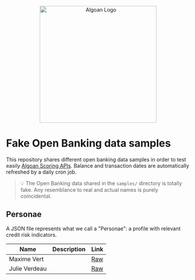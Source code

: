 <p align="center">
  <a href="http://algoan.com/" target="blank"><img src="https://media.licdn.com/dms/image/C4E0BAQH-hIlc5g9g7w/company-logo_200_200/0?e=2159024400&v=beta&t=j5y9KO1P22GsMx3vBNawrpvyvjD2iyBWGeVPUsRkn5s" width="320" alt="Algoan Logo" /></a>
</p>

# Fake Open Banking data samples

This repository shares different open banking data samples in order to test easily [Algoan Scoring APIs](https://docs.algoan.com). Balance and transaction dates are automatically refreshed by a daily cron job.

> 💡 The Open Banking data shared in the `samples/` directory is totally fake. Any resemblance to real and actual names is purely coincidental.

## Personae

A JSON file represents what we call a "Personae": a profile with relevant credit risk indicators.

| Name          | Description | Link |
|---------------|-------------| ---- |
| Maxime Vert   |             | [Raw](https://raw.githubusercontent.com/algoan/fake-open-banking-data/main/samples/fr/maxime_vert.json) |
| Julie Verdeau |             | [Raw](https://raw.githubusercontent.com/algoan/fake-open-banking-data/main/samples/fr/julie_verdeau.json) |
